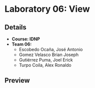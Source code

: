 # Laboratory 06: View

## Details

- **Course: IDNP**
- **Team 06:**
  - Escobedo Ocaña, José Antonio
  - Gomez Velasco Brian Joseph
  - Gutiérrez Puma, Joel Erick
  - Turpo Coila, Alex Ronaldo

## Preview
